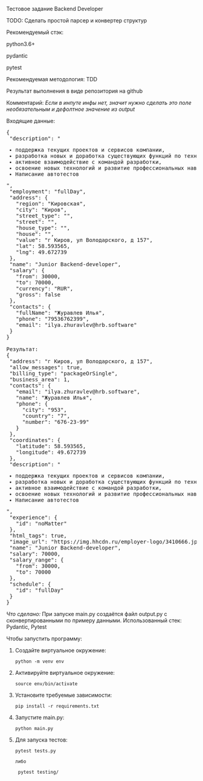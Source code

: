 Тестовое задание Backend Developer


TODO: Сделать простой парсер и конвертер структур

Рекомендуемый стэк:

python3.6+

pydantic

pytest

Рекомендуемая методология: TDD

Результат выполнения в виде репозитория на github


Комментарий:<em> Если в инпуте инфы нет, значит нужно сделать это поле необязательным и дефолтное значение из output</em>

Входящие данные:
<pre>
{
 "description": "<ul><li>поддержка текущих проектов и сервисов компании,</li><li>разработка новых и доработка существующих функций по техническим заданиям,</li><li>активное взаимодействие с командой разработки,</li><li>освоение новых технологий и развитие профессиональных навыков под руководством опытного наставника.</li><li>Написание автотестов</li></ul>",
 "employment": "fullDay",
 "address": {
   "region": "Кировская",
   "city": "Киров",
   "street_type": "",
   "street": "",
   "house_type": "",
   "house": "",
   "value": "г Киров, ул Володарского, д 157",
   "lat": 58.593565,
   "lng": 49.672739
 },
 "name": "Junior Backend-developer",
 "salary": {
   "from": 30000,
   "to": 70000,
   "currency": "RUR",
   "gross": false
 },
 "contacts": {
   "fullName": "Журавлев Илья",
   "phone": "79536762399",
   "email": "ilya.zhuravlev@hrb.software"
 }
}

Результат:
{
 "address": "г Киров, ул Володарского, д 157",
 "allow_messages": true,
 "billing_type": "packageOrSingle",
 "business_area": 1,
 "contacts": {
   "email": "ilya.zhuravlev@hrb.software",
   "name": "Журавлев Илья",
   "phone": {
     "city": "953",
     "country": "7",
     "number": "676-23-99"
   }
 },
 "coordinates": {
   "latitude": 58.593565,
   "longitude": 49.672739
 },
 "description": "<ul><li>поддержка текущих проектов и сервисов компании,</li><li>разработка новых и доработка существующих функций по техническим заданиям,</li><li>активное взаимодействие с командой разработки,</li><li>освоение новых технологий и развитие профессиональных навыков под руководством опытного наставника.</li><li>Написание автотестов</li></ul>",
 "experience": {
   "id": "noMatter"
 },
 "html_tags": true,
 "image_url": "https://img.hhcdn.ru/employer-logo/3410666.jpeg",
 "name": "Junior Backend-developer",
 "salary": 70000,
 "salary_range": {
   "from": 30000,
   "to": 70000
 },
 "schedule": {
   "id": "fullDay"
 }
}
</pre>

<em>Что сделано:</em> При запуске main.py создаётся файл output.py с сконвертированными по примеру данными.
Использованный стек: Pydantic, Pytest

Чтобы запустить программу:
1. Создайте виртуальное окружение: 

       python -m venv env
       
2. Активируйте виртуальное окружение: 

       source env/bin/activate
       
3. Установите требуемые зависимости: 

       pip install -r requirements.txt

1. Запустите main.py: 

       python main.py
       
2. Для запуска тестов: 

       pytest tests.py

       либо

        pytest testing/

       


